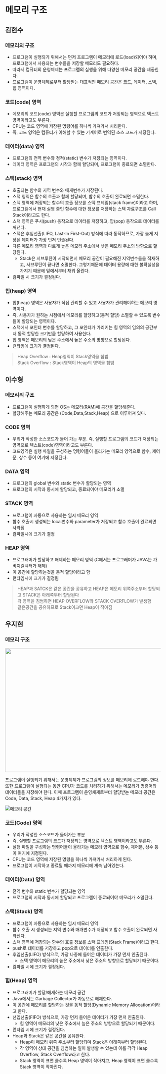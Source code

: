 # 메모리 구조

## 김현수

### 메모리의 구조
- 프로그램이 실행되기 위해서는 먼저 프로그램이 메모리에 로드(load)되어야 하며, 프로그램에서 사용되는 변수들을 저장할 메모리도 필요하다.
- 따라서 컴퓨터의 운영체제는 프로그램의 실행을 위해 다양한 메모리 공간을 제공한다.
- 프로그램이 운영체제로부터 할당받는 대표적인 메모리 공간은 코드, 데이터, 스택, 힙 영역이다.

### 코드(code) 영역
- 메모리의 코드(code) 영역은 실행할 프로그램의 코드가 저장되는 영역으로 텍스트 영역이라고도 부른다.
- CPU는 코드 영역에 저장된 명령어를 하나씩 가져가서 처리한다.
- 즉, 코드 영역은 컴퓨터가 이해할 수 있는 기계어로 번역된 소스 코드가 저장된다.

### 데이터(data) 영역
- 프로그램의 전역 변수와 정적(static) 변수가 저장되는 영역이다.
- 데이터 영역은 프로그램의 시작과 함께 할당되며, 프로그램이 종료되면 소멸한다.

### 스택(stack) 영역
- 호출되는 함수의 지역 변수와 매개변수가 저장된다.
- 스택 영역은 함수의 호출과 함께 할당되며, 함수의 호출이 완료되면 소멸한다.
- 스택 영역에 저장되는 함수의 호출 정보를 스택 프레임(stack frame)이라고 하며, 프로그램에서 현재 실행 중인 함수에 대한 정보를 저장하는 스택 자료구조를 Call Stack이라고도 한다.
- 스택 영역은 푸시(push) 동작으로 데이터를 저장하고, 팝(pop) 동작으로 데이터를 꺼낸다.
- 스택은 후입선출(LIFO, Last-In First-Out) 방식에 따라 동작하므로, 가장 늦게 저장된 데이터가 가장 먼저 인출된다.
- 다른 메모리 영역과 다르게 높은 메모리 주소에서 낮은 메모리 주소의 방향으로 할당된다.
	- Stack은 서브루틴이 시작되면서 메모리 공간이 필요해진 지역변수들을 적재하고, 서브루틴이 끝나면 소멸한다. 그렇기때문에 데이터 용량에 대한 불확실성을 가지기 때문에 밑에서부터 채워 올린다.
- 컴파일 시 크기가 결정된다.

### 힙(heap) 영역
- 힙(heap) 영역은 사용자가 직접 관리할 수 있고 사용자가 관리해야하는 메모리 영역이다.
- 즉, 사용자가 원하는 시점에서 메모리를 할당하고(동적 할당) 소멸할 수 있도록 변수들이 할당되는 영역이다.
- 스택에서 포인터 변수를 할당하고, 그 포인터가 가리키는 힙 영역의 임의의 공간부터 동적 할당한 크기만큼 할당하여 사용한다.
- 힙 영역은 메모리의 낮은 주소에서 높은 주소의 방향으로 할당된다.
- 런타임에 크기가 결정된다.

> Heap Overflow : Heap영역이 Stack영역을 침범 </br>
> Stack Overflow : Stack영역이 Heap의 영역을 침범

## 이수형

### 메모리의 구조

- 프로그램이 실행하게 되면 OS는 메모리(RAM)에 공간을 할당해준다.
- 할당해주는 메모리 공간은 (Code,Data,Stack,Heap) 으로 이루어져 있다.

### CODE 영역

- 우리가 작성한 소스코드가 들어 가는 부분. 즉, 실행할 프로그램의 코드가 저장되는 영역으로 텍스트(code)영역이라고도 부른다.
- 코드영역은 실행 파일을 구성하는 명령어들이 올라가는 메모리 영역으로 함수, 제어문, 상수 등이 여기에 지정된다.

### DATA 영역

- 프로그램의 global 변수와 static 변수가 할당되는 영역
- 프로그램의 시작과 동시에 할당되고, 종료되어야 메모리가 소멸

### STACK 영역

- 프로그램이 자동으로 사용하는 임시 메모리 영역
- 함수 호출시 생성되는 local변수와 parameter가 저장되고 함수 호출이 완료되면 사라짐
- 컴파일시에 크기가 결정

### HEAP 영역

- 프로그래머가 할당하고 해제하는 메모리 영역 (C에서는 프로그래머가 JAVA는 가비지컬렉터가 해제)
- 이 공간에 할당하는것을 동적 할당이라고 함
- 런타임시에 크기가 결정됨

> HEAP과 SATCK은 같은 공간을 공유하고 HEAP은 메모리 위쪽주소부터 할당되고 STACK은 아래쪽부터 할당된다</br>
> 각 영역을 침범하면 HEAP OVERFLOW와 STACK OVERFLOW가 발생함</br>
> 같은공간을 공유하므로 Stack이크면 Heap이 작아짐

## 우지현

### 메모리 구조

<img src="https://i.imgur.com/fbzJjII.png" width="600" height="400">

프로그램이 실행되기 위해서는 운영체제가 프로그램의 정보를 메모리에 로드해야 한다. 또한 프로그램이 실행되는 동안 CPU가 코드를 처리하기 위해서는 메모리가 명령어와 데이터들을 저장해야 한다. 이때 프로그램이 운영체제로부터 할당받는 메모리 공간은 Code, Data, Stack, Heap 4가지가 있다.

![메모리 공간](https://i.imgur.com/FdJ8Xbd.png)

### 코드(Code) 영역

- 우리가 작성한 소스코드가 들어가는 부분
- 즉, 실행할 프로그램의 코드가 저장되는 영역으로 텍스트 영역이라고도 부른다.
- 실행 파일을 구성하는 명령어들이 올라가는 메모리 영역으로 함수, 제어문, 상수 등이 여기에 지정된다.
- CPU는 코드 영역에 저장된 명령을 하나씩 가져가서 처리하게 된다.
- 프로그램이 시작하고 종료될 때까지 메모리에 계속 남아있는다.

### 데이터(Data) 영역

- 전역 변수와 static 변수가 할당되는 영역
- 프로그램의 시작과 동시에 할당되고 프로그램이 종료되어야 메모리가 소멸된다.

### 스택(Stack) 영역

- 프로그램이 자동으로 사용하는 임시 메모리 영역
- 함수 호출 시 생성되는 지역 변수와 매개변수가 저장되고 함수 호출이 완료되면 사라진다.
- 스택 영역에 저장되는 함수의 호출 정보를 스택 프레임(Stack Frame)이라고 한다.
- push로 데이터를 저장하고 pop으로 데이터를 인출한다.
- 후입선출(LIFO) 방식으로, 가장 나중에 들어온 데이터가 가장 먼저 인출된다.
  - 스택 영역이 메모리의 높은 주소에서 낮은 주소의 방향으로 할당되기 때문이다.
- 컴파일 시에 크기가 결정된다.

### 힙(Heap) 영역

- 프로그래머가 할당/해제하는 메모리 공간
- Java에서는 Garbage Collector가 자동으로 해제한다.
- 이 공간에 메모리를 할당하는 것을 동적 할당(Dynamic Memory Allocation)이라고 한다.
- 선입선출(FIFO) 방식으로, 가장 먼저 들어온 데이터가 가장 먼저 인출된다.
  - 힙 영역이 메모리의 낮은 주소에서 높은 주소의 방향으로 할당되기 때문이다.
- 런타임 시에 크기가 결정된다.
- Heap과 Stack은 같은 공간을 공유한다.
  - Heap이 메모리 위쪽 주소부터 할당되며 Stack은 아래쪽부터 할당된다.
  - 각 영역이 상대 공간을 침범하는 일이 발생할 수 있는데 이를 각각 Heap Overflow, Stack Overflow라고 한다.
  - Stack 영역이 크면 클수록 Heap 영역이 작아지고, Heap 영역이 크면 클수록 Stack 영역이 작아진다.
